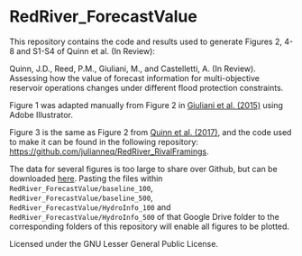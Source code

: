 # RedRiver_ForecastValue

This repository contains the code and results used to generate Figures 2, 4-8 and S1-S4 of Quinn et al. (In Review):

Quinn, J.D., Reed, P.M., Giuliani, M., and Castelletti, A. (In Review). Assessing how the value of forecast information for multi-objective reservoir operations changes under different flood protection constraints. 

Figure 1 was adapted manually from Figure 2 in [Giuliani et al. (2015)](https://agupubs.onlinelibrary.wiley.com/doi/full/10.1002/2015WR017044) using Adobe Illustrator.

Figure 3 is the same as Figure 2 from [Quinn et al. (2017)](http://onlinelibrary.wiley.com/doi/10.1002/2017WR020524/full), and the code used to make it can be found in the following repository: https://github.com/julianneq/RedRiver_RivalFramings.

The data for several figures is too large to share over Github, but can be downloaded [here](https://drive.google.com/drive/folders/1C6Srhp91xOcMjZvPp5Ngy-rGW2mFamFk?usp=drive_link). Pasting the files within `RedRiver_ForecastValue/baseline_100`, `RedRiver_ForecastValue/baseline_500`, `RedRiver_ForecastValue/HydroInfo_100` and `RedRiver_ForecastValue/HydroInfo_500` of that Google Drive folder to the corresponding folders of this repository will enable all figures to be plotted.

Licensed under the GNU Lesser General Public License.

